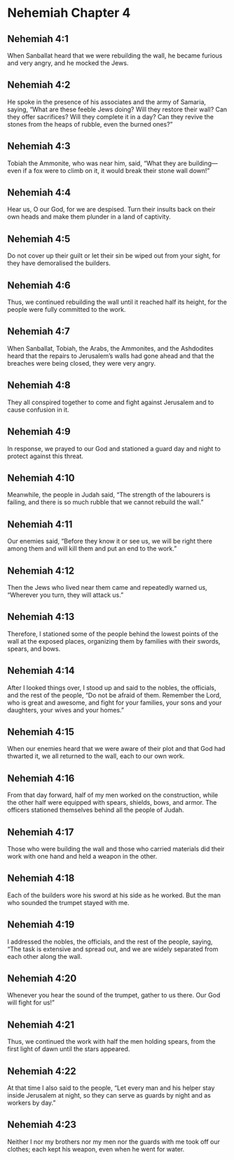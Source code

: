 # Nehemiah Chapter 4

## Nehemiah 4:1

When Sanballat heard that we were rebuilding the wall, he became furious and very angry, and he mocked the Jews.

## Nehemiah 4:2

He spoke in the presence of his associates and the army of Samaria, saying, “What are these feeble Jews doing? Will they restore their wall? Can they offer sacrifices? Will they complete it in a day? Can they revive the stones from the heaps of rubble, even the burned ones?”

## Nehemiah 4:3

Tobiah the Ammonite, who was near him, said, “What they are building—even if a fox were to climb on it, it would break their stone wall down!”

## Nehemiah 4:4

Hear us, O our God, for we are despised. Turn their insults back on their own heads and make them plunder in a land of captivity.

## Nehemiah 4:5

Do not cover up their guilt or let their sin be wiped out from your sight, for they have demoralised the builders.

## Nehemiah 4:6

Thus, we continued rebuilding the wall until it reached half its height, for the people were fully committed to the work.

## Nehemiah 4:7

When Sanballat, Tobiah, the Arabs, the Ammonites, and the Ashdodites heard that the repairs to Jerusalem’s walls had gone ahead and that the breaches were being closed, they were very angry.

## Nehemiah 4:8

They all conspired together to come and fight against Jerusalem and to cause confusion in it.

## Nehemiah 4:9

In response, we prayed to our God and stationed a guard day and night to protect against this threat.

## Nehemiah 4:10

Meanwhile, the people in Judah said, “The strength of the labourers is failing, and there is so much rubble that we cannot rebuild the wall.”

## Nehemiah 4:11

Our enemies said, “Before they know it or see us, we will be right there among them and will kill them and put an end to the work.”

## Nehemiah 4:12

Then the Jews who lived near them came and repeatedly warned us, “Wherever you turn, they will attack us.”

## Nehemiah 4:13

Therefore, I stationed some of the people behind the lowest points of the wall at the exposed places, organizing them by families with their swords, spears, and bows.

## Nehemiah 4:14

After I looked things over, I stood up and said to the nobles, the officials, and the rest of the people, “Do not be afraid of them. Remember the Lord, who is great and awesome, and fight for your families, your sons and your daughters, your wives and your homes.”

## Nehemiah 4:15

When our enemies heard that we were aware of their plot and that God had thwarted it, we all returned to the wall, each to our own work.

## Nehemiah 4:16

From that day forward, half of my men worked on the construction, while the other half were equipped with spears, shields, bows, and armor. The officers stationed themselves behind all the people of Judah.

## Nehemiah 4:17

Those who were building the wall and those who carried materials did their work with one hand and held a weapon in the other.

## Nehemiah 4:18

Each of the builders wore his sword at his side as he worked. But the man who sounded the trumpet stayed with me.

## Nehemiah 4:19

I addressed the nobles, the officials, and the rest of the people, saying, “The task is extensive and spread out, and we are widely separated from each other along the wall.

## Nehemiah 4:20

Whenever you hear the sound of the trumpet, gather to us there. Our God will fight for us!”

## Nehemiah 4:21

Thus, we continued the work with half the men holding spears, from the first light of dawn until the stars appeared.

## Nehemiah 4:22

At that time I also said to the people, “Let every man and his helper stay inside Jerusalem at night, so they can serve as guards by night and as workers by day.”

## Nehemiah 4:23

Neither I nor my brothers nor my men nor the guards with me took off our clothes; each kept his weapon, even when he went for water.
